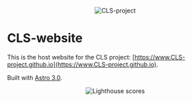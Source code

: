 <p align="center">
  <img src="https://www.CLS-project.github.io/public/thumbnail.png?raw=true" alt="CLS-project"/>
</p>

# CLS-website

This is the host website for the CLS project: [https://www.CLS-project.github.io](https://www.CLS-project.github.io).

Built with [Astro 3.0](https://astro.build/).

<p align="center">
  <img src="https://www.CLS-project.github.io/lighthouse.png?raw=true" alt="Lighthouse scores"/>
</p>
